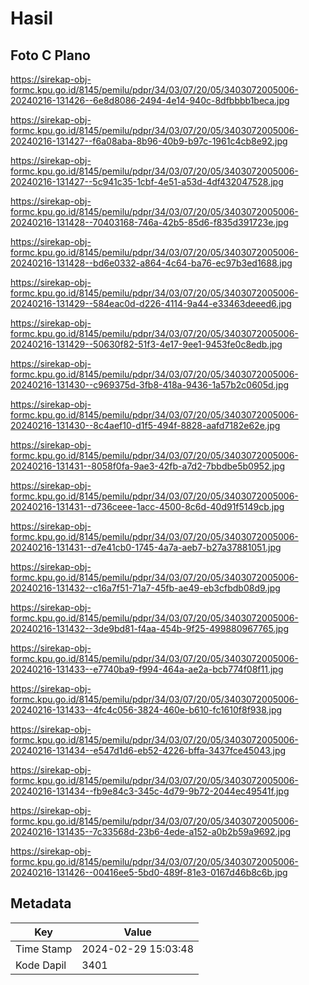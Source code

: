 # Hasil

## Foto C Plano

https://sirekap-obj-formc.kpu.go.id/8145/pemilu/pdpr/34/03/07/20/05/3403072005006-20240216-131426--6e8d8086-2494-4e14-940c-8dfbbbb1beca.jpg

https://sirekap-obj-formc.kpu.go.id/8145/pemilu/pdpr/34/03/07/20/05/3403072005006-20240216-131427--f6a08aba-8b96-40b9-b97c-1961c4cb8e92.jpg

https://sirekap-obj-formc.kpu.go.id/8145/pemilu/pdpr/34/03/07/20/05/3403072005006-20240216-131427--5c941c35-1cbf-4e51-a53d-4df432047528.jpg

https://sirekap-obj-formc.kpu.go.id/8145/pemilu/pdpr/34/03/07/20/05/3403072005006-20240216-131428--70403168-746a-42b5-85d6-f835d391723e.jpg

https://sirekap-obj-formc.kpu.go.id/8145/pemilu/pdpr/34/03/07/20/05/3403072005006-20240216-131428--bd6e0332-a864-4c64-ba76-ec97b3ed1688.jpg

https://sirekap-obj-formc.kpu.go.id/8145/pemilu/pdpr/34/03/07/20/05/3403072005006-20240216-131429--584eac0d-d226-4114-9a44-e33463deeed6.jpg

https://sirekap-obj-formc.kpu.go.id/8145/pemilu/pdpr/34/03/07/20/05/3403072005006-20240216-131429--50630f82-51f3-4e17-9ee1-9453fe0c8edb.jpg

https://sirekap-obj-formc.kpu.go.id/8145/pemilu/pdpr/34/03/07/20/05/3403072005006-20240216-131430--c969375d-3fb8-418a-9436-1a57b2c0605d.jpg

https://sirekap-obj-formc.kpu.go.id/8145/pemilu/pdpr/34/03/07/20/05/3403072005006-20240216-131430--8c4aef10-d1f5-494f-8828-aafd7182e62e.jpg

https://sirekap-obj-formc.kpu.go.id/8145/pemilu/pdpr/34/03/07/20/05/3403072005006-20240216-131431--8058f0fa-9ae3-42fb-a7d2-7bbdbe5b0952.jpg

https://sirekap-obj-formc.kpu.go.id/8145/pemilu/pdpr/34/03/07/20/05/3403072005006-20240216-131431--d736ceee-1acc-4500-8c6d-40d91f5149cb.jpg

https://sirekap-obj-formc.kpu.go.id/8145/pemilu/pdpr/34/03/07/20/05/3403072005006-20240216-131431--d7e41cb0-1745-4a7a-aeb7-b27a37881051.jpg

https://sirekap-obj-formc.kpu.go.id/8145/pemilu/pdpr/34/03/07/20/05/3403072005006-20240216-131432--c16a7f51-71a7-45fb-ae49-eb3cfbdb08d9.jpg

https://sirekap-obj-formc.kpu.go.id/8145/pemilu/pdpr/34/03/07/20/05/3403072005006-20240216-131432--3de9bd81-f4aa-454b-9f25-499880967765.jpg

https://sirekap-obj-formc.kpu.go.id/8145/pemilu/pdpr/34/03/07/20/05/3403072005006-20240216-131433--e7740ba9-f994-464a-ae2a-bcb774f08f11.jpg

https://sirekap-obj-formc.kpu.go.id/8145/pemilu/pdpr/34/03/07/20/05/3403072005006-20240216-131433--4fc4c056-3824-460e-b610-fc1610f8f938.jpg

https://sirekap-obj-formc.kpu.go.id/8145/pemilu/pdpr/34/03/07/20/05/3403072005006-20240216-131434--e547d1d6-eb52-4226-bffa-3437fce45043.jpg

https://sirekap-obj-formc.kpu.go.id/8145/pemilu/pdpr/34/03/07/20/05/3403072005006-20240216-131434--fb9e84c3-345c-4d79-9b72-2044ec49541f.jpg

https://sirekap-obj-formc.kpu.go.id/8145/pemilu/pdpr/34/03/07/20/05/3403072005006-20240216-131435--7c33568d-23b6-4ede-a152-a0b2b59a9692.jpg

https://sirekap-obj-formc.kpu.go.id/8145/pemilu/pdpr/34/03/07/20/05/3403072005006-20240216-131426--00416ee5-5bd0-489f-81e3-0167d46b8c6b.jpg


## Metadata

| Key        | Value               |
| ---------- | ------------------- |
| Time Stamp | 2024-02-29 15:03:48 |
| Kode Dapil | 3401                |



